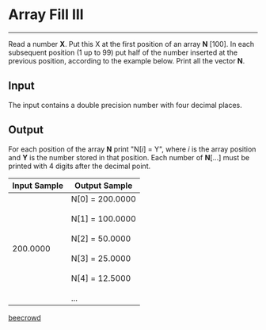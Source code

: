 # Array Fill III

---

Read a number **X**. Put this X at the first position of an array **N** [100].
In each subsequent position (1 up to 99) put half of the number inserted at the previous position, according to the example below. Print all the vector **N**.

## Input

The input contains a double precision number with four decimal places.

## Output

For each position of the array **N** print "N[*i*] = Y", where *i* is the array position and **Y** is the number stored in that position. Each number of **N**[...] must be printed with 4 digits after the decimal point.

| Input Sample | Output Sample                                                                                                       |
| ------------ | ------------------------------------------------------------------------------------------------------------------- |
| 200.0000     | N[0] = 200.0000<br><br>N[1] = 100.0000<br><br>N[2] = 50.0000<br><br>N[3] = 25.0000<br><br>N[4] = 12.5000<br><br>... |

[beecrowd](https://www.beecrowd.com.br/judge/en/problems/view/1178)
